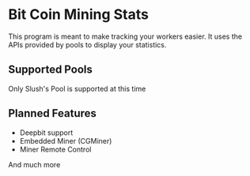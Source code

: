 Bit Coin Mining Stats
=====================

This program is meant to make tracking your workers easier.
It uses the APIs provided by pools to display your statistics.

Supported Pools
---------------
Only Slush's Pool is supported at this time

Planned Features
----------------

- Deepbit support
- Embedded Miner (CGMiner)
- Miner Remote Control

And much more

